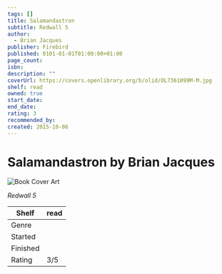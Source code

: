 ```yaml
---
tags: []
title: Salamandastron
subtitle: Redwall 5
author:
  - Brian Jacques
publisher: Firebird
published: 0101-01-01T01:00:00+01:00
page_count: 
isbn: 
description: ""
coverUrl: https://covers.openlibrary.org/b/olid/OL7361099M-M.jpg
shelf: read
owned: true
start_date: 
end_date: 
rating: 3
recommended_by: 
created: 2015-10-06
---
```


# Salamandastron by Brian Jacques

![Book Cover Art](https://covers.openlibrary.org/b/olid/OL7361099M-M.jpg)

_Redwall 5_

| Shelf | read |
| --- | --- |
| Genre |  |
| Started |  |
| Finished |  |
| Rating | 3/5 |

